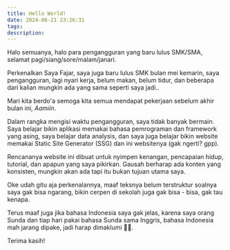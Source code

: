 ```yaml
---
title: Hello World!
date: 2024-06-21 23:26:31
tags:
description:
---
```



Halo semuanya, halo para pengangguran yang baru lulus SMK/SMA, selamat pagi/siang/sore/malam/janari.

Perkenalkan Saya Fajar, saya juga baru lulus SMK bulan mei kemarin, saya pengangguran, lagi nyari kerja, belum makan, belum tidur, dan beberapa dari kalian mungkin ada yang sama seperti saya jadi..

Mari kita berdo'a semoga kita semua mendapat pekerjaan sebelum akhir bulan ini, <em>Aamiin</em>.

Dalam rangka mengisi waktu pengangguran, saya tidak banyak bermain. Saya belajar bikin aplikasi memakai bahasa pemrograman dan framework yang asing, saya belajar data analysis, dan saya juga belajar bikin website memakai Static Site Generator (SSG) dan ini websitenya (gak ngerti? gpp).

Rencananya website ini dibuat untuk nyimpen kenangan, pencapaian hidup, tutorial, dan apapun yang saya pikirkan. Gausah berharap ada konten yang konsisten, mungkin akan ada tapi itu bukan tujuan utama saya.

Oke udah gitu aja perkenalannya, maaf teksnya belum terstruktur soalnya saya gak bisa ngarang, bikin cerpen di sekolah juga gak bisa - bisa, gak tau kenapa.

Terus maaf juga jika bahasa Indonesia saya gak jelas, karena saya orang Sunda dan tiap hari pakai bahasa Sunda sama Inggris, bahasa Indonesia mah jarang dipake, jadi harap dimaklumi 😮‍💨.

Terima kasih!